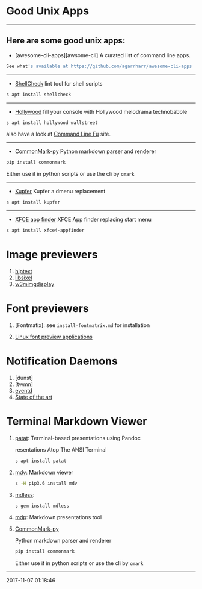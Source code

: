 # Good Unix Apps

----------------------------------------- 

## Here are some good unix apps:

- [awesome-cli-apps][awsome-cli]
A curated list of command line apps.

```bash
See what's available at https://github.com/agarrharr/awesome-cli-apps
```
---
- [ShellCheck][shellcheck]
lint tool for shell scripts
```bash
s apt install shellcheck
```
---
- [Hollywood][hollywood]
fill your console with Hollywood melodrama technobabble
```bash
s apt install hollywood wallstreet


```
also have a look at [Command Line Fu][cmdfu] site. 

---
- [CommonMark-py][cmpy]
Python markdown parser and renderer
```bash
pip install commonmark

```
Either use it in python scripts or use the cli by `cmark`


---
- [Kupfer][kupfer]
Kupfer a dmenu replacement
```bash
s apt install kupfer

```
---
- [XFCE app finder][appfinder]
XFCE App finder replacing start menu
```bash
s apt install xfce4-appfinder
```

# Image previewers

1. [hiptext](https://github.com/jart/hiptext)
1. [libsixel](https://github.com/saitoha/libsixel)
1. [w3mimgdisplay](/usr/lib/w3m/w3mimgdisplay)

# Font previewers

1. [Fontmatix]: see `install-fontmatrix.md` for installation

1. [Linux font preview applications](https://cweiske.de/tagebuch/Linux%20font%20preview%20applications.htm)

# Notification Daemons

1. [dunst]
1. [twmn]
1. [eventd](https://www.eventd.org/)
1. [State of the art](https://www.eventd.org/state-art.html)

# Terminal Markdown Viewer

1. [patat][patat]: Terminal-based presentations using Pandoc
   
   resentations Atop The ANSI Terminal   

   ```bash
   s apt install patat
   ```
   
1. [mdv][mdv]: Markdown viewer

   ```bash
   s -H pip3.6 install mdv
   ```

1. [mdless]():

   ```bash
   s gem install mdless
   ```

1. [mdp](): Markdown presentations tool 

1. [CommonMark-py][cmpy]   

   Python markdown parser and renderer
   ```bash
   pip install commonmark

   ```
   Either use it in python scripts or use the cli by `cmark`

[awsome=cli]: https://github.com/agarrharr/awesome-cli-apps
[cmdfu]: http://www.commandlinefu.com/commands/view/6663/pretend-to-be-busy-in-office-to-enjoy-a-cup-of-coffee
[shellcheck]: https://www.cyberciti.biz/programming/improve-your-bashsh-shell-script-with-shellcheck-lint-script-analysis-tool/
[hollywood]: http://blog.dustinkirkland.com/2014/12/hollywood-technodrama.html
[mdv]: https://github.com/axiros/terminal_markdown_viewer
[cmpy]: https://github.com/rtfd/CommonMark-py
[kupfer]: https://github.com/kupferlauncher/kupfer
[appfinder]: http://docs.xfce.org/xfce/xfce4-appfinder/usage
[patat]: https://github.com/jaspervdj/patat
-----------------------------------------
2017-11-07 01:18:46
